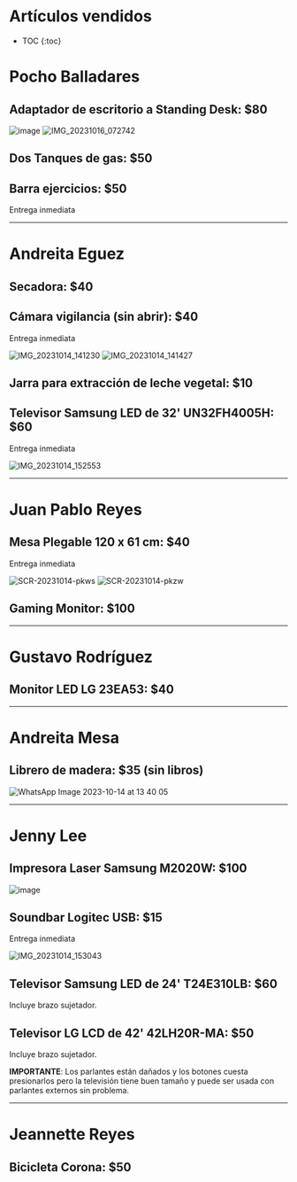 # Artículos vendidos

* TOC
{:toc}

# Pocho Balladares

## Adaptador de escritorio a Standing Desk: $80

![image](https://github.com/rodrigoreyes79/gsale/assets/3924426/8ca198c7-522e-473e-81f9-008069e4fe2c)
![IMG_20231016_072742](https://github.com/rodrigoreyes79/gsale/assets/3924426/31dfb327-d898-42e8-aab8-ef41ccf2aa0a)

## Dos Tanques de gas: $50

## Barra ejercicios: $50

Entrega inmediata

---

# Andreita Eguez

## Secadora: $40

## Cámara vigilancia (sin abrir): $40

Entrega inmediata

![IMG_20231014_141230](https://github.com/rodrigoreyes79/gsale/assets/3924426/806ef330-ee92-44cc-ba7b-3e8c41c46c85)
![IMG_20231014_141427](https://github.com/rodrigoreyes79/gsale/assets/3924426/aa59b800-b2be-4fda-b25d-f7402911e895)

## Jarra para extracción de leche vegetal: $10

## Televisor Samsung LED de 32' UN32FH4005H: $60

Entrega inmediata

![IMG_20231014_152553](https://github.com/rodrigoreyes79/gsale/assets/3924426/cd641696-ad3c-4d75-89fc-0d714567818d)

---

# Juan Pablo Reyes

## Mesa Plegable 120 x 61 cm: $40

Entrega inmediata

![SCR-20231014-pkws](https://github.com/rodrigoreyes79/gsale/assets/3924426/ad0f4cec-89eb-4d16-aaea-8ffeae8cbb9d)
![SCR-20231014-pkzw](https://github.com/rodrigoreyes79/gsale/assets/3924426/a84b886b-c14c-4dea-9237-9e3d9be1093d)

## Gaming Monitor: $100

---

# Gustavo Rodríguez

## Monitor LED LG 23EA53: $40

---

# Andreita Mesa

## Librero de madera: $35 (sin libros)

![WhatsApp Image 2023-10-14 at 13 40 05](https://github.com/rodrigoreyes79/gsale/assets/3924426/d1ef0ab7-5b68-44e9-b46b-2b43d894e9cb)

---

# Jenny Lee

## Impresora Laser Samsung M2020W: $100

![image](https://github.com/rodrigoreyes79/gsale/assets/3924426/66219480-acd0-4a38-9fd4-402b2b11e56b)

## Soundbar Logitec USB: $15

Entrega inmediata

![IMG_20231014_153043](https://github.com/rodrigoreyes79/gsale/assets/3924426/c16e9979-f196-4df2-ab0f-f7934e3b3db2)

## Televisor Samsung LED de 24' T24E310LB: $60

Incluye brazo sujetador.

## Televisor LG LCD de 42' 42LH20R-MA: $50

Incluye brazo sujetador.

**IMPORTANTE**: Los parlantes están dañados y los botones cuesta presionarlos pero la televisión tiene buen tamaño y puede ser usada con parlantes externos sin problema.

---

# Jeannette Reyes

## Bicicleta Corona: $50
